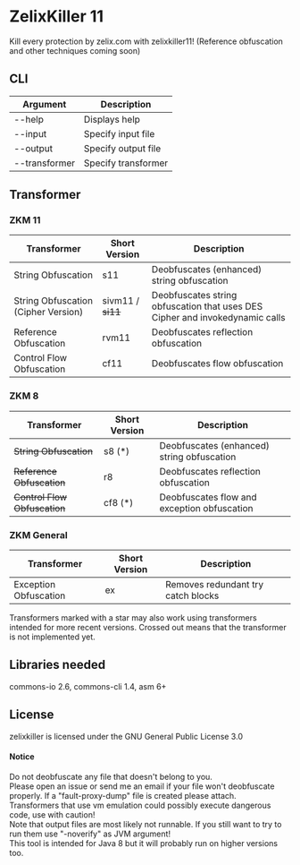 # ZelixKiller 11
Kill every protection by zelix.com with zelixkiller11! (Reference obfuscation and other techniques coming soon)
## CLI
| Argument | Description |
| --- | --- |
| --help | Displays help |
| --input | Specify input file |
| --output | Specify output file |
| --transformer | Specify transformer |

## Transformer

### ZKM 11

| Transformer | Short Version | Description |
| --- | --- | --- |
| String Obfuscation | s11 | Deobfuscates (enhanced) string obfuscation |
| String Obfuscation (Cipher Version) | sivm11 / ~~si11~~  | Deobfuscates string obfuscation that uses DES Cipher and invokedynamic calls |
| Reference Obfuscation | rvm11 | Deobfuscates reflection obfuscation |
| Control Flow Obfuscation | cf11 | Deobfuscates flow obfuscation |

### ZKM 8

| Transformer | Short Version | Description |
| --- | --- | --- |
| ~~String Obfuscation~~ | s8 (*) | Deobfuscates (enhanced) string obfuscation |
| ~~Reference Obfuscation~~ | r8 | Deobfuscates reflection obfuscation |
| ~~Control Flow Obfuscation~~ | cf8 (*) | Deobfuscates flow and exception obfuscation |
### ZKM General

| Transformer | Short Version | Description |
| --- | --- | --- |
| Exception Obfuscation | ex | Removes redundant try catch blocks |

   
   
Transformers marked with a star may also work using transformers intended for more recent versions. 
Crossed out means that the transformer is not implemented yet.
## Libraries needed
commons-io 2.6, commons-cli 1.4, asm 6+

## License
zelixkiller is licensed under the GNU General Public License 3.0

#### Notice
Do not deobfuscate any file that doesn't belong to you.  
Please open an issue or send me an email if your file won't deobfuscate properly. If a "fault-proxy-dump" file is created please attach.   
Transformers that use vm emulation could possibly execute dangerous code, use with caution!   
Note that output files are most likely not runnable. If you still want to try to run them use "-noverify" as JVM argument!   
This tool is intended for Java 8 but it will probably run on higher versions too. 